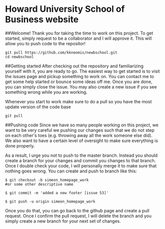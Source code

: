 # Howard University School of Business website

##Welcome!
  Thank you for taking the time to work on this project. To get started, simply request to be a collaborator and I will approve it. This will allow you to push code to the repositor!
  ~~~
  git pull https://github.com/kkneomis/newbschool.git
  cd newbschool
  ~~~

##Getting started 
  After checking out the repository and familiarizing yourself with it, you are ready to go. The easiest way to get started is to visit the issues page and pickup something to work on. You can contact me to get some help started or bounce some ideas off me. Once you are done, you can simply close the issue. You may also create a new issue if you see something wrong while you are working.
  
  Whenever you start to work make sure to do a pull so you have the most update version of the code base
  
  ~~~
  git pull
  ~~~

##Pushing code
  Since we have so many people working on this project, we want to be very careful we pushing our changes such that we do not step on each other's toes (e.g. throwing away all the work someone else did). We also want to have a certain level of oversight to make sure everything is done properly. 
  
  As a result, I urge you not to push to the master branch. Instead you should create a branch for your changes and commit you changes to that branch. Once I double check your code, I will personally merge it to make sure that nothing goes wrong. You can create and push to branch like this:
  ~~~
  $ git checkout -b simeon_homepage_work  
  #or some other descriptive name
  
  $ git commit -m 'added a new footer [issue 53]'

  $ git push -u origin simeon_homepage_work
  ~~~

  Once you do that, you can go back to the github page and create a pull request. Once I confirm the pull request, I will delete the branch and you simply create a new branch for your next set of changes.
